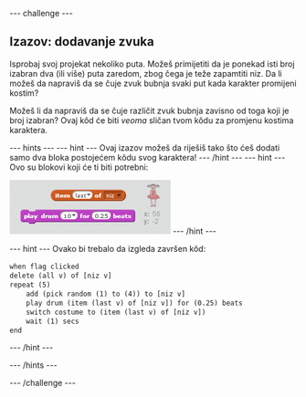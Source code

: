 \--- challenge \---

## Izazov: dodavanje zvuka

Isprobaj svoj projekat nekoliko puta. Možeš primijetiti da je ponekad isti broj izabran dva (ili više) puta zaredom, zbog čega je teže zapamtiti niz. Da li možeš da napraviš da se čuje zvuk bubnja svaki put kada karakter promijeni kostim?

Možeš li da napraviš da se čuje različit zvuk bubnja zavisno od toga koji je broj izabran? Ovaj kôd će biti *veoma* sličan tvom kôdu za promjenu kostima karaktera.

\--- hints \--- \--- hint \--- Ovaj izazov možeš da riješiš tako što ćeš dodati samo dva bloka postojećem kôdu svog karaktera! \--- /hint \--- \--- hint \--- Ovo su blokovi koji će ti biti potrebni:

![Savjet za blokove bubnja](images/hint-drumblocks.png) \--- /hint \---

\--- hint \--- Ovako bi trebalo da izgleda završen kôd:

```blocks
when flag clicked
delete (all v) of [niz v]
repeat (5)
    add (pick random (1) to (4)) to [niz v]
    play drum (item (last v) of [niz v]) for (0.25) beats
    switch costume to (item (last v) of [niz v])
    wait (1) secs
end
```

\--- /hint \---

\--- /hints \---

\--- /challenge \---